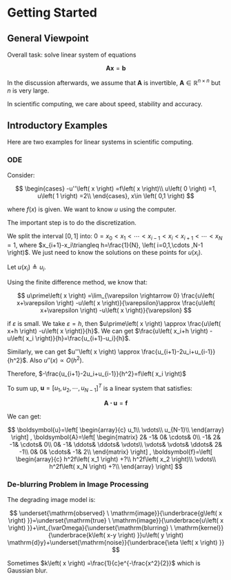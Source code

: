 # Getting Started

## General Viewpoint

Overall task: solve linear system of equations

$$
\boldsymbol{Ax}=\boldsymbol{b}
$$

In the discussion afterwards, we assume that $\boldsymbol{A}$ is invertible, $\boldsymbol{A}\in \mathbb{R} ^{n\times n}$ but $n$ is very large.

In scientific computing, we care about speed, stability and accuracy.

## Introductory Examples

Here are two examples for linear systems in scientific computing.

### ODE

Consider:

$$
\begin{cases}
	-u''\left( x \right) =f\left( x \right)\\
	u\left( 0 \right) =1, u\left( 1 \right) =2\\
\end{cases}, x\in \left( 0,1 \right) 
$$

where $f(x)$ is given. We want to know $u$ using the computer.

The important step is to do the discretization.

We split the interval $[0,1]$ into: $0=x_0<x_1<\cdots <x_{i-1}<x_i<x_{i+1}<\cdots <x_N=1$, where $x_{i+1}-x_i\triangleq h=\frac{1}{N}, \left( i=0,1,\cdots ,N-1 \right)$. We just need to know the solutions on these points for $u(x_i)$.

Let $u\left( x_i \right) \triangleq u_i$.

Using the finite difference method, we know that: 

$$
u\prime\left( x \right) =\lim_{\varepsilon \rightarrow 0} \frac{u\left( x+\varepsilon \right) -u\left( x \right)}{\varepsilon}\approx \frac{u\left( x+\varepsilon \right) -u\left( x \right)}{\varepsilon}
$$ 

if $\varepsilon$ is small. We take $\varepsilon=h$, then $u\prime\left( x \right) \approx \frac{u\left( x+h \right) -u\left( x \right)}{h}$. We can get $\frac{u\left( x_i+h \right) -u\left( x_i \right)}{h}=\frac{u_{i+1}-u_i}{h}$.

Similarly, we can get $u''\left( x \right) \approx \frac{u_{i+1}-2u_i+u_{i-1}}{h^2}$. Also $u''\left( x \right) \propto O\left( h^2 \right)$.

Therefore, $-\frac{u_{i+1}-2u_i+u_{i-1}}{h^2}=f\left( x_i \right)$

To sum up, $\boldsymbol{u}=\left[ u_1,u_2,\cdots ,u_{N-1} \right]^T$ is a linear system that satisfies:

$$
\boldsymbol{A\cdot u}=\boldsymbol{f}
$$

We can get: 

$$
\boldsymbol{u}=\left[ \begin{array}{c}
	u_1\\
	\vdots\\
	u_{N-1}\\
\end{array} \right] , \boldsymbol{A}=\left[ \begin{matrix}
	2&		-1&		0&		\cdots&		0\\
	-1&		2&		-1&		\cdots&		0\\
	0&		-1&		\ddots&		\ddots&		\vdots\\
	\vdots&		\vdots&		\ddots&		2&		-1\\
	0&		0&		\cdots&		-1&		2\\
\end{matrix} \right] , \boldsymbol{f}=\left[ \begin{array}{c}
	h^2f\left( x_1 \right) +?\\
	h^2f\left( x_2 \right)\\
	\vdots\\
	h^2f\left( x_N \right) +?\\
\end{array} \right] 
$$

### De-blurring Problem in Image Processing

The degrading image model is:

$$
\underset{\mathrm{observed} \ \mathrm{image}}{\underbrace{g\left( x \right) }}=\underset{\mathrm{true} \ \mathrm{image}}{\underbrace{u\left( x \right) }}+\int_{\varOmega}{\underset{\mathrm{blurring} \ \mathrm{kernel}}{\underbrace{k\left( x-y \right) }}u\left( y \right) \mathrm{d}y}+\underset{\mathrm{noise}}{\underbrace{\eta \left( x \right) }}
$$

Sometimes $k\left( x \right) =\frac{1}{c}e^{-\frac{x^2}{2}}$ which is Gaussian blur.

